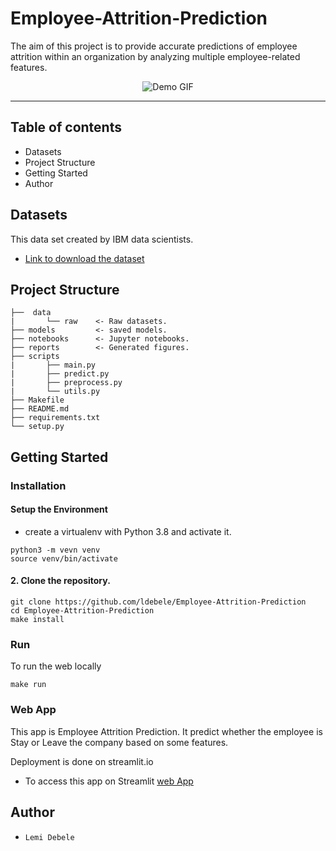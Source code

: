 # Employee-Attrition-Prediction
The aim of this project is to provide accurate predictions of employee attrition within an organization by analyzing multiple employee-related features.

<p align="center">
  <img src="./demo/demo.gif" alt="Demo GIF">
</p>

---
## Table of contents
- Datasets
- Project Structure
- Getting Started
- Author

## Datasets
This data set created by IBM data scientists.
- [Link to download the dataset](https://zenodo.org/record/4088439#.Y9Y3rtJBwUE)

## Project Structure 

    ├──  data
    |       └── raw    <- Raw datasets.
    ├── models         <- saved models.
    ├── notebooks      <- Jupyter notebooks.
    ├── reports        <- Generated figures.
    ├── scripts
    |       ├── main.py
    |       ├── predict.py
    |       ├── preprocess.py
    |       └── utils.py 
    ├── Makefile
    ├── README.md
    ├── requirements.txt
    └── setup.py
    
## Getting Started
### Installation
#### Setup the Environment
- create a virtualenv with Python 3.8 and activate it.
```
python3 -m vevn venv
source venv/bin/activate
```
#### 2. Clone the repository.
```
git clone https://github.com/ldebele/Employee-Attrition-Prediction
cd Employee-Attrition-Prediction 
make install
```
### Run
To run the web locally
```
make run
``` 
### Web App 
This app is Employee Attrition Prediction. It predict whether the employee is Stay or Leave the company based on some features.

Deployment is done on streamlit.io 
- To access this app on Streamlit [web App](https://ldebele-employeeattritionprediction.streamlit.app/)
## Author
- `Lemi Debele`